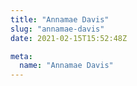 ```yaml
---
title: "Annamae Davis"
slug: "annamae-davis"
date: 2021-02-15T15:52:48Z

meta:
  name: "Annamae Davis"
---
```


